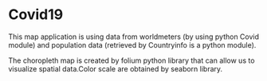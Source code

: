 # Covid19
This map application is using data from worldmeters (by using python Covid module) and population data (retrieved by Countryinfo is a python module).

The choropleth map is created by folium python library that can allow us to visualize spatial data.Color scale are obtained by seaborn library.
